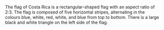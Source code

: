 The flag of Costa Rica is a rectangular-shaped flag with an aspect ratio of 2:3. The flag is composed of five horizontal stripes, alternating in the colours blue, white, red, white, and blue from top to bottom. There is a large black and white triangle on the left side of the flag.
